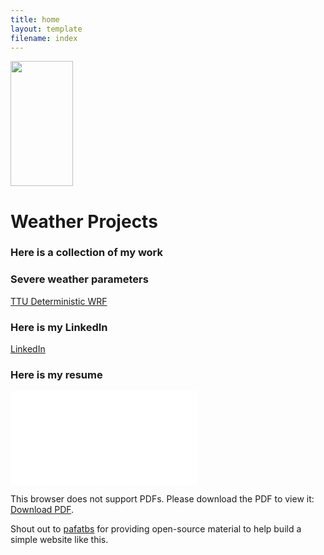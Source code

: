 ```yaml
---
title: home
layout: template
filename: index
---
```

<img src="BB_Pretty.png" width="100" height="200">

# Weather Projects

### Here is a collection of my work

### Severe weather parameters
[TTU Deterministic WRF](http://www.atmo.ttu.edu/bancell/real_time_WRF/ttuwrfhome.php?dmn=d02&prm=all_scp&run=0)

### Here is my LinkedIn
[LinkedIn](https://www.linkedin.com/in/brockburghardtphd/)

### Here is my resume

<object data="Resume_Brock_Burghard.pdf" type="application/pdf" width="700px" height="700px">
    <embed src=Resume_Brock_Burghard.pdf">
        <p>This browser does not support PDFs. Please download the PDF to view it: <a href="https://github.com/retrodryline/retrodryline.github.io/blob/gh-pages-simple/Resume_Brock_Burghard.pdf">Download PDF</a>.</p>
    </embed>
</object>

Shout out to
[pafatbs](https://phuston.github.io/patrickandfrantonarethebestninjas/)
for providing open-source material to help build a simple website like this.
